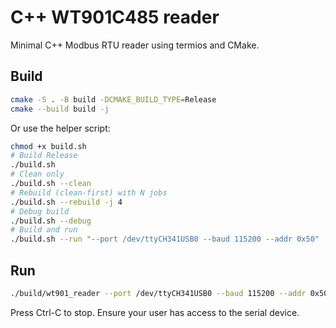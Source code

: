 # C++ WT901C485 reader

Minimal C++ Modbus RTU reader using termios and CMake.

## Build

```bash
cmake -S . -B build -DCMAKE_BUILD_TYPE=Release
cmake --build build -j
```

Or use the helper script:

```bash
chmod +x build.sh
# Build Release
./build.sh
# Clean only
./build.sh --clean
# Rebuild (clean-first) with N jobs
./build.sh --rebuild -j 4
# Debug build
./build.sh --debug
# Build and run
./build.sh --run "--port /dev/ttyCH341USB0 --baud 115200 --addr 0x50"
```

## Run

```bash
./build/wt901_reader --port /dev/ttyCH341USB0 --baud 115200 --addr 0x50
```

Press Ctrl-C to stop. Ensure your user has access to the serial device.


